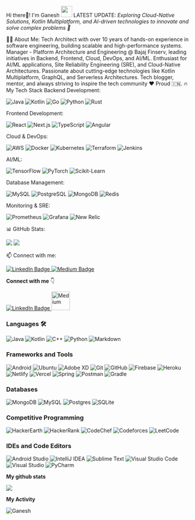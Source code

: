 Hi there👋! I'm Ganesh <img width="30px" height="30px" src="https://media.tenor.com/images/3b388fe03da271d2674faf85eb7c3fcd/tenor.gif" />
LATEST UPDATE: <i>Exploring Cloud-Native Solutions, Kotlin Multiplatform, and AI-driven technologies to innovate and solve complex problems 🚀</i>

👨‍💻 About Me:
Tech Architect with over 10 years of hands-on experience in software engineering, building scalable and high-performance systems.
Manager - Platform Architecture and Engineering @ Bajaj Finserv, leading initiatives in Backend, Frontend, Cloud, DevOps, and AI/ML.
Enthusiast for AI/ML applications, Site Reliability Engineering (SRE), and Cloud-Native Architectures.
Passionate about cutting-edge technologies like Kotlin Multiplatform, GraphQL, and Serverless Architectures.
Tech blogger, mentor, and always striving to inspire the tech community ❤️
Proud 🇮🇳.
🔥 My Tech Stack
Backend Development:
<p> <img alt="Java" src="https://img.shields.io/badge/Java-%23ED8B00.svg?&style=for-the-badge&logo=java&logoColor=white"/> <img alt="Kotlin" src="https://img.shields.io/badge/Kotlin-%230095D5.svg?&style=for-the-badge&logo=kotlin&logoColor=white"/> <img alt="Go" src="https://img.shields.io/badge/Go-%2300ADD8.svg?&style=for-the-badge&logo=go&logoColor=white"/> <img alt="Python" src="https://img.shields.io/badge/Python-%2314354C.svg?&style=for-the-badge&logo=python&logoColor=white"/> <img alt="Rust" src="https://img.shields.io/badge/Rust-%23000000.svg?&style=for-the-badge&logo=rust&logoColor=white"/> </p>
Frontend Development:
<p> <img alt="React" src="https://img.shields.io/badge/React-%2320232a.svg?&style=for-the-badge&logo=react&logoColor=%2361DAFB"/> <img alt="Next.js" src="https://img.shields.io/badge/Next.js-%23000000.svg?style=for-the-badge&logo=next.js&logoColor=white"/> <img alt="TypeScript" src="https://img.shields.io/badge/TypeScript-%23007ACC.svg?&style=for-the-badge&logo=typescript&logoColor=white"/> <img alt="Angular" src="https://img.shields.io/badge/Angular-%23DD0031.svg?&style=for-the-badge&logo=angular&logoColor=white"/> </p>
Cloud & DevOps:
<p> <img alt="AWS" src="https://img.shields.io/badge/AWS-%23FF9900.svg?&style=for-the-badge&logo=amazon-aws&logoColor=white"/> <img alt="Docker" src="https://img.shields.io/badge/Docker-%230db7ed.svg?&style=for-the-badge&logo=docker&logoColor=white"/> <img alt="Kubernetes" src="https://img.shields.io/badge/Kubernetes-%23326ce5.svg?&style=for-the-badge&logo=kubernetes&logoColor=white"/> <img alt="Terraform" src="https://img.shields.io/badge/Terraform-%235c4ee5.svg?style=for-the-badge&logo=terraform&logoColor=white"/> <img alt="Jenkins" src="https://img.shields.io/badge/Jenkins-%23D24939.svg?style=for-the-badge&logo=jenkins&logoColor=white"/> </p>
AI/ML:
<p> <img alt="TensorFlow" src="https://img.shields.io/badge/TensorFlow-%23FF6F00.svg?&style=for-the-badge&logo=tensorflow&logoColor=white"/> <img alt="PyTorch" src="https://img.shields.io/badge/PyTorch-%23EE4C2C.svg?&style=for-the-badge&logo=pytorch&logoColor=white"/> <img alt="Scikit-Learn" src="https://img.shields.io/badge/Scikit_Learn-%23F7931E.svg?&style=for-the-badge&logo=scikit-learn&logoColor=white"/> </p>
Database Management:
<p> <img alt="MySQL" src="https://img.shields.io/badge/MySQL-%2300f.svg?&style=for-the-badge&logo=mysql&logoColor=white"/> <img alt="PostgreSQL" src="https://img.shields.io/badge/PostgreSQL-%23316192.svg?&style=for-the-badge&logo=postgresql&logoColor=white"/> <img alt="MongoDB" src="https://img.shields.io/badge/MongoDB-%234ea94b.svg?style=for-the-badge&logo=mongodb&logoColor=white"/> <img alt="Redis" src="https://img.shields.io/badge/Redis-%23DC382D.svg?&style=for-the-badge&logo=redis&logoColor=white"/> </p>
Monitoring & SRE:
<p> <img alt="Prometheus" src="https://img.shields.io/badge/Prometheus-E6522C.svg?style=for-the-badge&logo=prometheus&logoColor=white"/> <img alt="Grafana" src="https://img.shields.io/badge/Grafana-F46800.svg?style=for-the-badge&logo=grafana&logoColor=white"/> <img alt="New Relic" src="https://img.shields.io/badge/New%20Relic-008C99.svg?&style=for-the-badge&logo=new-relic&logoColor=white"/> </p>
📊 GitHub Stats:
<p> <img src="https://github-readme-stats.vercel.app/api?username=ganeshajdivekar&count_private=true&show_icons=true&theme=radical" /> <img src="https://github-readme-streak-stats.herokuapp.com/?user=ganeshajdivekar&theme=radical" /> </p>
📫 Connect with me:
<p> <a href="https://www.linkedin.com/in/ganesh-divekar-96a72bb7" title="Redirect to LinkedIn"> <img src="https://img.shields.io/badge/LinkedIn-blue?style=for-the-badge&logo=linkedin&logoColor=white" alt="LinkedIn Badge"/> </a> <a href="https://ganeshajdivekar.medium.com/" title="Redirect to Medium"> <img src="https://img.shields.io/badge/Medium-12100E.svg?style=for-the-badge&logo=medium&logoColor=white" alt="Medium Badge"/> </a> </p>



**Connect with me** 👇

<p float="left">
  
  <a href="https://www.linkedin.com/in/ganesh-divekar-96a72bb7" title="Redirect to LinkedIn">
    <img src="https://img.shields.io/badge/LinkedIn-blue?style=for-the-badge&logo=linkedin&logoColor=white" alt="LinkedIn Badge"/>
  </a>
  
   <a href="https://ganeshajdivekar.medium.com/" title="Redirect to Dev.To">
    <img src="https://raw.githubusercontent.com/rahuldkjain/github-profile-readme-generator/master/src/images/icons/Social/medium.svg" width="50" alt="Medium" />
  </a>

</p>

### Languages 🛠 

<img alt="Java" src="https://img.shields.io/badge/java-%23ED8B00.svg?&style=for-the-badge&logo=java&logoColor=white"/>  <img alt="Kotlin" src="https://img.shields.io/badge/kotlin-%230095D5.svg?&style=for-the-badge&logo=kotlin&logoColor=white" />  <img alt="C++" src="https://img.shields.io/badge/c++%20-%2300599C.svg?&style=for-the-badge&logo=c%2B%2B&ogoColor=white"/>  <img alt="Python" src="https://img.shields.io/badge/python%20-%2314354C.svg?&style=for-the-badge&logo=python&logoColor=white"/> ![Markdown](https://img.shields.io/badge/markdown-%23000000.svg?style=for-the-badge&logo=markdown&logoColor=white)

### Frameworks and Tools

![Android](https://img.shields.io/badge/Android-3DDC84?style=for-the-badge&logo=android&logoColor=white)  ![Ubuntu](https://img.shields.io/badge/Ubuntu-E95420?style=for-the-badge&logo=ubuntu&logoColor=white)  <img alt="Adobe XD" src="https://img.shields.io/badge/adobe%20xd%20-%23FF26BE.svg?&style=for-the-badge&logo=adobe%20xd&logoColor=white"/>  <img alt = "Git" src="https://img.shields.io/badge/git%20-%23F05033.svg?&style=for-the-badge&logo=git&logoColor=white"/>  <img alt="GitHub" src="https://img.shields.io/badge/github%20-%23121011.svg?&style=for-the-badge&logo=github&logoColor=white"/>  <img alt="Firebase" src="https://img.shields.io/badge/firebase%20-%23039BE5.svg?&style=for-the-badge&logo=firebase"/>  ![Heroku](https://img.shields.io/badge/heroku-%23430098.svg?style=for-the-badge&logo=heroku&logoColor=white)  ![Netlify](https://img.shields.io/badge/netlify-%23000000.svg?style=for-the-badge&logo=netlify&logoColor=#00C7B7)  ![Vercel](https://img.shields.io/badge/vercel-%23000000.svg?style=for-the-badge&logo=vercel&logoColor=white)  ![Spring](https://img.shields.io/badge/spring-%236DB33F.svg?style=for-the-badge&logo=spring&logoColor=white) ![Postman](https://img.shields.io/badge/Postman-FF6C37?style=for-the-badge&logo=postman&logoColor=white)  ![Gradle](https://img.shields.io/badge/Gradle-02303A.svg?style=for-the-badge&logo=Gradle&logoColor=white)
<br>

### Databases 
![MongoDB](https://img.shields.io/badge/MongoDB-%234ea94b.svg?style=for-the-badge&logo=mongodb&logoColor=white)  ![MySQL](https://img.shields.io/badge/mysql-%2300f.svg?style=for-the-badge&logo=mysql&logoColor=white)  ![Postgres](https://img.shields.io/badge/postgres-%23316192.svg?style=for-the-badge&logo=postgresql&logoColor=white)  ![SQLite](https://img.shields.io/badge/sqlite-%2307405e.svg?style=for-the-badge&logo=sqlite&logoColor=white)

### Competitive Programming
![HackerEarth](https://img.shields.io/badge/HackerEarth-%232C3454.svg?style=for-the-badge&logo=HackerEarth&logoColor=Blue)  ![HackerRank](https://img.shields.io/badge/-Hackerrank-2EC866?style=for-the-badge&logo=HackerRank&logoColor=white)  ![CodeChef](https://img.shields.io/badge/CodeChef-%23964B00.svg?style=for-the-badge&logo=CodeChef&logoColor=white)  ![Codeforces](https://img.shields.io/badge/Codeforces-445f9d?style=for-the-badge&logo=Codeforces&logoColor=white)  ![LeetCode](https://img.shields.io/badge/LeetCode-000000?style=for-the-badge&logo=LeetCode&logoColor=#d16c06)

### IDEs and Code Editors
![Android Studio](https://img.shields.io/badge/Android%20Studio-3DDC84.svg?style=for-the-badge&logo=android-studio&logoColor=white)  ![IntelliJ IDEA](https://img.shields.io/badge/IntelliJIDEA-000000.svg?style=for-the-badge&logo=intellij-idea&logoColor=white)  ![Sublime Text](https://img.shields.io/badge/sublime_text-%23575757.svg?style=for-the-badge&logo=sublime-text&logoColor=important)  ![Visual Studio Code](https://img.shields.io/badge/Visual%20Studio%20Code-0078d7.svg?style=for-the-badge&logo=visual-studio-code&logoColor=white)  ![Visual Studio](https://img.shields.io/badge/Visual%20Studio-5C2D91.svg?style=for-the-badge&logo=visual-studio&logoColor=white)  ![PyCharm](https://img.shields.io/badge/pycharm-143?style=for-the-badge&logo=pycharm&logoColor=black&color=black&labelColor=green)



**My github stats**
<p align="start"> <img src="https://github-readme-stats.vercel.app/api?username=ganeshajdivekar&count_private=true&show_icons=true&theme=radical" />

**My Activity**

<p><img align="center" src="https://github-readme-streak-stats.herokuapp.com/?user=PatilShreyas&" alt="Ganesh" /></p>
